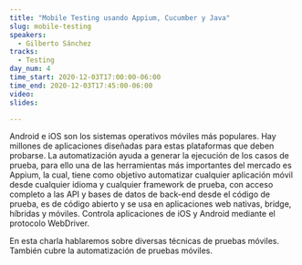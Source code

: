 ```yaml
---
title: "Mobile Testing usando Appium, Cucumber y Java"
slug: mobile-testing
speakers:
  - Gilberto Sánchez
tracks:
  - Testing
day_num: 4
time_start: 2020-12-03T17:00:00-06:00
time_end: 2020-12-03T17:45:00-06:00
video: 
slides: 

---
```


Android e iOS son los sistemas operativos móviles más populares. Hay millones de aplicaciones diseñadas para estas plataformas que deben probarse. La automatización ayuda a generar la ejecución de los casos de prueba, para ello una de las herramientas más importantes del mercado es Appium, la cual, tiene como objetivo automatizar cualquier aplicación móvil desde cualquier idioma y cualquier framework de prueba, con acceso completo a las API y bases de datos de back-end desde el código de prueba, es de código abierto y se usa en aplicaciones web nativas, bridge, híbridas y móviles. Controla aplicaciones de iOS y Android mediante el protocolo WebDriver.

En esta charla hablaremos sobre diversas técnicas de pruebas móviles. También cubre la automatización de pruebas móviles.